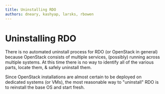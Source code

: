 ```yaml
---
title: Uninstalling RDO
authors: dneary, kashyap, larsks, rbowen
---
```


# Uninstalling RDO


There is no automated uninstall process for RDO (or OpenStack in general) because OpenStack consists of multiple services, (possibly) running across multiple systems.  At this time there is no way to identify all of the various parts, locate them, & safely uninstall them.

Since OpenStack installations are almost certain to be deployed on dedicated systems (or VMs), the most reasonable way to "uninstall" RDO is to reinstall the base OS and start fresh.
